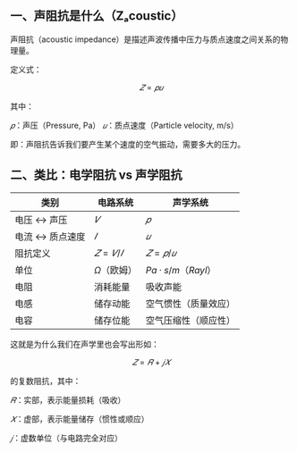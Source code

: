## 一、声阻抗是什么（Zₐcoustic）

声阻抗（acoustic impedance）是描述声波传播中压力与质点速度之间关系的物理量。

定义式：

$$ 𝑍 = 𝑝𝑢 $$

其中：

$𝑝$：声压（Pressure, Pa）
$𝑢$：质点速度（Particle velocity, m/s）

即：声阻抗告诉我们要产生某个速度的空气振动，需要多大的压力。

## 二、类比：电学阻抗 vs 声学阻抗
|类别 | 电路系统	| 声学系统 |
| --- | --- | --- |
| 电压 ↔ 声压 | $𝑉$ | $𝑝$ |
| 电流 ↔ 质点速度 | $𝐼$ | $𝑢$ |
| 阻抗定义 | $𝑍=𝑉/𝐼$ | $𝑍=𝑝/𝑢$ |
| 单位 |	$Ω$（欧姆）|	$Pa·s/m（Rayl）$ |
| 电阻	| 消耗能量	| 吸收声能 |
| 电感	| 储存动能	| 空气惯性（质量效应） |
| 电容	| 储存位能	| 空气压缩性（顺应性） |

这就是为什么我们在声学里也会写出形如：

$$ 𝑍=𝑅+𝑗𝑋 $$

的复数阻抗，其中：

$𝑅$：实部，表示能量损耗（吸收）

$𝑋$：虚部，表示能量储存（惯性或顺应）

$𝑗$：虚数单位（与电路完全对应）
